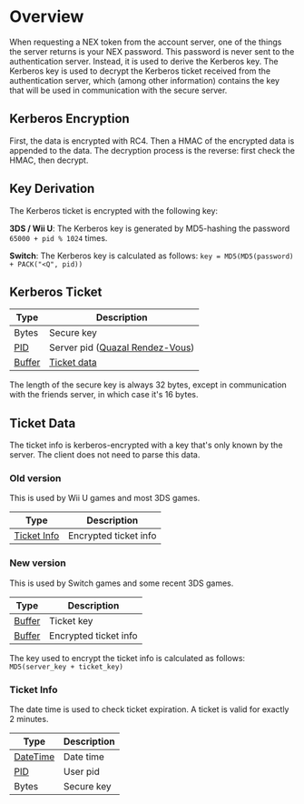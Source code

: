 # Overview
When requesting a NEX token from the account server, one of the things the server returns is your NEX password. This password is never sent to the authentication server. Instead, it is used to derive the Kerberos key. The Kerberos key is used to decrypt the Kerberos ticket received from the authentication server, which (among other information) contains the key that will be used in communication with the secure server.

## Kerberos Encryption
First, the data is encrypted with RC4. Then a HMAC of the encrypted data is appended to the data. The decryption process is the reverse: first check the HMAC, then decrypt.

## Key Derivation
The Kerberos ticket is encrypted with the following key:

**3DS / Wii U**: The Kerberos key is generated by MD5-hashing the password `65000 + pid % 1024` times.

**Switch**: The Kerberos key is calculated as follows: ```key = MD5(MD5(password) + PACK("<Q", pid))```

## Kerberos Ticket
| Type | Description |
| --- | --- |
| Bytes | Secure key |
| [PID] | Server pid ([Quazal Rendez-Vous](Authentication-Protocol#4-getpid)) |
| [Buffer] | [Ticket data](#ticket-data) |

The length of the secure key is always 32 bytes, except in communication with the friends server, in which case it's 16 bytes.

## Ticket Data
The ticket info is kerberos-encrypted with a key that's only known by the server. The client does not need to parse this data.

### Old version
This is used by Wii U games and most 3DS games.

| Type | Description |
| --- | --- |
| [Ticket Info](#ticket-info) | Encrypted ticket info |

### New version
This is used by Switch games and some recent 3DS games.

| Type | Description |
| --- | --- |
| [Buffer] | Ticket key |
| [Buffer] | Encrypted ticket info |

The key used to encrypt the ticket info is calculated as follows: `MD5(server_key + ticket_key)`

### Ticket Info
The date time is used to check ticket expiration. A ticket is valid for exactly 2 minutes.

| Type | Description |
| --- | --- |
| [DateTime] | Date time |
| [PID] | User pid |
| Bytes | Secure key |

[Buffer]: NEX-Common-Types#buffer
[PID]: NEX-Common-Types#pid
[DateTime]: NEX-Common-Types#datetime